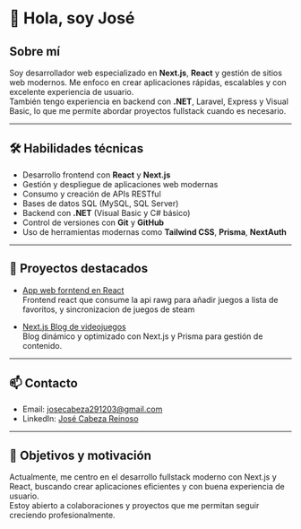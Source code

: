 # 👋 Hola, soy José

## Sobre mí
Soy desarrollador web especializado en **Next.js**, **React** y gestión de sitios web modernos. Me enfoco en crear aplicaciones rápidas, escalables y con excelente experiencia de usuario.  
También tengo experiencia en backend con **.NET**, Laravel, Express y Visual Basic, lo que me permite abordar proyectos fullstack cuando es necesario.

---

## 🛠️ Habilidades técnicas

- Desarrollo frontend con **React** y **Next.js**  
- Gestión y despliegue de aplicaciones web modernas  
- Consumo y creación de APIs RESTful  
- Bases de datos SQL (MySQL, SQL Server)  
- Backend con **.NET** (Visual Basic y C# básico)  
- Control de versiones con **Git** y **GitHub**  
- Uso de herramientas modernas como **Tailwind CSS**, **Prisma**, **NextAuth**  

---

## 🚀 Proyectos destacados

- [App web forntend en React ](https://github.com/JPLY-XYZ/games-for-us-jply_xyz)  
  Frontend react que consume la api rawg para añadir juegos a lista de favoritos, y sincronizacion de juegos de steam 

- [Next.js Blog de videojuegos](https://github.com/JPLY-XYZ/games-for-us-jply-remastered)  
  Blog dinámico y optimizado con Next.js y Prisma para gestión de contenido.

---

## 📫 Contacto

- Email: josecabeza291203@gmail.com 
- LinkedIn: [José Cabeza Reinoso](https://www.linkedin.com/in/jos%C3%A9-cabeza-reinoso-227337370/)  

---

## 🎯 Objetivos y motivación

Actualmente, me centro en el desarrollo fullstack moderno con Next.js y React, buscando crear aplicaciones eficientes y con buena experiencia de usuario.  
Estoy abierto a colaboraciones y proyectos que me permitan seguir creciendo profesionalmente.
